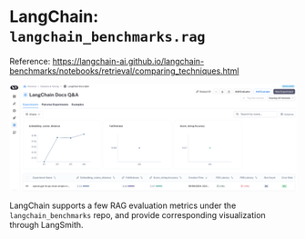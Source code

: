 # LangChain: `langchain_benchmarks.rag`
Reference: https://langchain-ai.github.io/langchain-benchmarks/notebooks/retrieval/comparing_techniques.html

<img src="../images/tools/LangChain.png" width=600>

LangChain supports a few RAG evaluation metrics under the `langchain_benchmarks` repo, and provide corresponding visualization through LangSmith.
